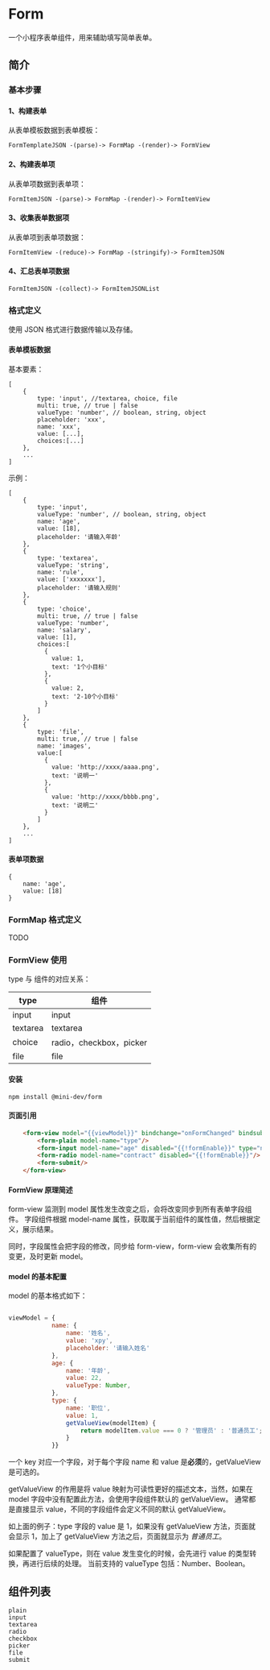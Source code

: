 # Form

一个小程序表单组件，用来辅助填写简单表单。

## 简介

### 基本步骤

#### 1、构建表单

从表单模板数据到表单模板：

    FormTemplateJSON -(parse)-> FormMap -(render)-> FormView

#### 2、构建表单项

从表单项数据到表单项：

    FormItemJSON -(parse)-> FormMap -(render)-> FormItemView

#### 3、收集表单数据项

从表单项到表单项数据：

    FormItemView -(reduce)-> FormMap -(stringify)-> FormItemJSON

#### 4、汇总表单项数据

    FormItemJSON -(collect)-> FormItemJSONList

### 格式定义

使用 JSON 格式进行数据传输以及存储。

#### 表单模板数据

基本要素：
```json5
[
    {
        type: 'input', //textarea, choice, file
        multi: true, // true | false
        valueType: 'number', // boolean, string, object
        placeholder: 'xxx',
        name: 'xxx',
        value: [...],
        choices:[...]
    },
    ...
]
```

示例：

```json5
[
    {
        type: 'input', 
        valueType: 'number', // boolean, string, object
        name: 'age',
        value: [18],
        placeholder: '请输入年龄'
    },
    {
        type: 'textarea', 
        valueType: 'string',
        name: 'rule',
        value: ['xxxxxxx'],
        placeholder: '请输入规则'
    },
    {
        type: 'choice', 
        multi: true, // true | false
        valueType: 'number', 
        name: 'salary',
        value: [1],
        choices:[
          {
            value: 1,
            text: '1个小目标'
          },
          {
            value: 2,
            text: '2-10个小目标'
          }
        ]
    },
    {
        type: 'file', 
        multi: true, // true | false
        name: 'images',
        value:[
          {
            value: 'http://xxxx/aaaa.png',
            text: '说明一'
          },
          {
            value: 'http://xxxx/bbbb.png',
            text: '说明二'
          }
        ]
    },
    ...
]
```

#### 表单项数据

```json5
{
    name: 'age',
    value: [18]
}
```

### FormMap 格式定义

TODO

### FormView 使用

type 与 组件的对应关系：

|  type   | 组件  |
|  ----  | ----  |
| input  | input |
| textarea  | textarea |
| choice  | radio，checkbox，picker |
| file  | file |


#### 安装

```shell script
npm install @mini-dev/form
```

#### 页面引用

```html
    <form-view model="{{viewModel}}" bindchange="onFormChanged" bindsubmit="onFormSubmit">
        <form-plain model-name="type"/>
        <form-input model-name="age" disabled="{{!formEnable}}" type="number"/>
        <form-radio model-name="contract" disabled="{{!formEnable}}"/>
        <form-submit/>
    </form-view>
```

#### FormView 原理简述

form-view 监测到 model 属性发生改变之后，会将改变同步到所有表单字段组件。
字段组件根据 model-name 属性，获取属于当前组件的属性值，然后根据定义，展示结果。

同时，字段属性会把字段的修改，同步给 form-view，form-view 会收集所有的变更，及时更新 model。

#### model 的基本配置

model 的基本格式如下：

```javascript

viewModel = {
            name: {
                name: '姓名',
                value: 'xpy',
                placeholder: '请输入姓名'
            },
            age: {
                name: '年龄',
                value: 22,
                valueType: Number,
            },
            type: {
                name: '职位',
                value: 1,
                getValueView(modelItem) {
                    return modelItem.value === 0 ? '管理员' : '普通员工';
                }
            }}
```

一个 key 对应一个字段，对于每个字段 name 和 value 是**必须**的，getValueView 是可选的。

getValueView 的作用是将 value 映射为可读性更好的描述文本，当然，如果在 model 字段中没有配置此方法，会使用字段组件默认的 getValueView。
通常都是直接显示 value，不同的字段组件会定义不同的默认 getValueView。

如上面的例子：type 字段的 value 是 1，如果没有 getValueView 方法，页面就会显示 1，加上了 getValueView 方法之后，页面就显示为 *普通员工*。

如果配置了 valueType，则在 value 发生变化的时候，会先进行 value 的类型转换，再进行后续的处理。
当前支持的 valueType 包括：Number、Boolean。

## 组件列表

    plain
    input
    textarea
    radio
    checkbox
    picker
    file
    submit